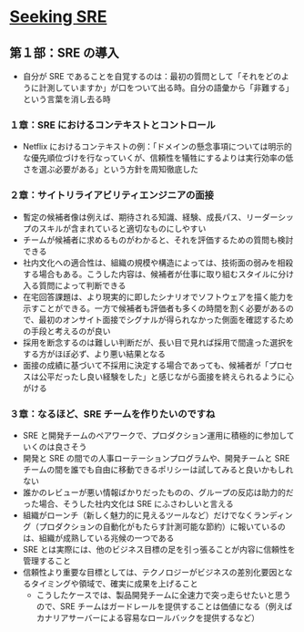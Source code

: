 # [Seeking SRE](https://www.oreilly.co.jp/books/9784873119618/)

## 第１部：SRE の導入

- 自分が SRE であることを自覚するのは：最初の質問として「それをどのように計測していますか」が口をついて出る時。自分の語彙から「非難する」という言葉を消し去る時


### １章：SRE におけるコンテキストとコントロール

- Netflix におけるコンテキストの例：「ドメインの懸念事項については明示的な優先順位づけを行なっていくが、信頼性を犠牲にするよりは実行効率の低さを選ぶ必要がある」という方針を周知徹底した

### ２章：サイトリライアビリティエンジニアの面接

- 暫定の候補者像は例えば、期待される知識、経験、成長パス、リーダーシップのスキルが含まれていると適切なものにしやすい
- チームが候補者に求めるものがわかると、それを評価するための質問も検討できる
- 社内文化への適合性は、組織の規模や構造によっては、技術面の弱みを相殺する場合もある。こうした内容は、候補者が仕事に取り組むスタイルに分け入る質問によって判断できる
- 在宅回答課題は、より現実的に即したシナリオでソフトウェアを描く能力を示すことができる。一方で候補者も評価者も多くの時間を割く必要があるので、最初のオンサイト面接でシグナルが得られなかった側面を確認するための手段と考えるのが良い
- 採用を断念するのは難しい判断だが、長い目で見れば採用で間違った選択をする方がほぼ必ず、より悪い結果となる
- 面接の成績に基づいて不採用に決定する場合であっても、候補者が「プロセスは公平だったし良い経験をした」と感じながら面接を終えられるように心がける

### ３章：なるほど、SRE チームを作りたいのですね

- SRE と開発チームのペアワークで、プロダクション運用に積極的に参加していくのは良さそう
- 開発と SRE の間での人事ローテーションプログラムや、開発チームと SRE チームの間を誰でも自由に移動できるポリシーは試してみると良いかもしれない
- 誰かのレビューが悪い情報ばかりだったものの、グループの反応は助力的だった場合、そうした社内文化は SRE にふさわしいと言える
- 組織がローンチ（新しく魅力的に見えるツールなど）だけでなくランディング（プロダクションの自動化がもたらす計測可能な節約）に報いているのは、組織が成熟している兆候の一つである
- SRE とは実際には、他のビジネス目標の足を引っ張ることが内容に信頼性を管理すること
- 信頼性より重要な目標としては、テクノロジーがビジネスの差別化要因となるタイミングや領域で、確実に成果を上げること
  - こうしたケースでは、製品開発チームに全速力で突っ走らせたいと思うので、SRE チームはガードレールを提供することは価値になる（例えばカナリアサーバーによる容易なロールバックを提供するなど）
